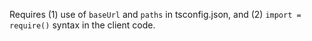 Requires (1) use of `baseUrl` and `paths` in tsconfig.json,
and (2) `import = require()` syntax in the client code.

